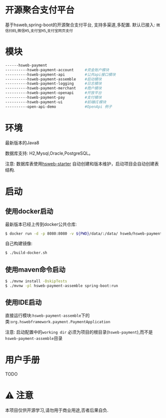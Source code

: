 # 开源聚合支付平台

基于hsweb,spring-boot的开源聚合支付平台, 支持多渠道,多配置. 默认已接入: `微信扫码`,`微信H5`,`支付宝H5`,`支付宝网页支付`

# 模块
```bash
------hsweb-payment
----------hsweb-payment-account     #资金账户模块
----------hsweb-payment-api         #公共api接口模块
----------hsweb-payment-assemble    #启动模块
----------hsweb-payment-logging     #日志模块
----------hsweb-payment-merchant    #商户模块
----------hsweb-payment-openapi     #开放平台
----------hsweb-payment-pay         #支付模块
----------hsweb-payment-ui          #前端UI模块
----------open-api-demo             #OpenApi 例子
```

# 环境

最新版本的Java8

数据库支持: H2,Mysql,Oracle,PostgreSQL。

注意: 数据库表使用[hsweb-starter](https://docs.hsweb.io/framework/zeng-shan-gai-cha/shu-ju-ku-ban-ben-kong-zhi)
自动创建和版本维护，启动项目会自动创建表结构.


# 启动

## 使用docker启动
最新版本已经上传到docker公共仓库:

```bash
$ docker run -d -p 8080:8080 -v ${PWD}/data/:/data/ hsweb/hsweb-payment
```

自己构建镜像:

```bash
$ ./build-docker.sh
```

## 使用maven命令启动

```bash
$ ./mvnw install -DskipTests
$ ./mvnw -pl hsweb-payment-assemble spring-boot:run

```

## 使用IDE启动

直接运行模块:`hsweb-payment-assemble`下的类:`org.hswebframework.payment.PaymentApplication`

注意: 启动配置中的`working dir` 必须为项目的根目录(`hsweb-payment`),而不是`hsweb-payment-assemble`目录


# 用户手册

TODO

# ⚠️ 注意

本项目仅供开源学习,请勿用于商业用途,否者后果自负.